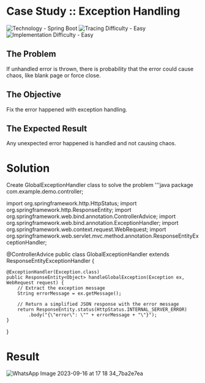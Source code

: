 # Case Study :: Exception Handling

![Technology - Spring Boot](https://img.shields.io/badge/Technology-Spring_Boot-blue)
![Tracing Difficulty - Easy](https://img.shields.io/badge/Tracing_Difficulty-Easy-green)
![Implementation Difficulty - Easy](https://img.shields.io/badge/Implementation_Difficulty-Easy-green)


## The Problem

If unhandled error is thrown, there is probability that the error could cause chaos, like blank page or force close.

## The Objective

Fix the error happened with exception handling.

## The Expected Result

Any unexpected error happened is handled and not causing chaos.
# Solution
  Create GlobalExceptionHandler class to solve the problem
  '''java
  package com.example.demo.controller;

import org.springframework.http.HttpStatus;
import org.springframework.http.ResponseEntity;
import org.springframework.web.bind.annotation.ControllerAdvice;
import org.springframework.web.bind.annotation.ExceptionHandler;
import org.springframework.web.context.request.WebRequest;
import org.springframework.web.servlet.mvc.method.annotation.ResponseEntityExceptionHandler;

@ControllerAdvice
public class GlobalExceptionHandler extends ResponseEntityExceptionHandler {

    @ExceptionHandler(Exception.class)
    public ResponseEntity<Object> handleGlobalException(Exception ex, WebRequest request) {
        // Extract the exception message
        String errorMessage = ex.getMessage();        
        
        // Return a simplified JSON response with the error message
        return ResponseEntity.status(HttpStatus.INTERNAL_SERVER_ERROR)
            .body("{\"error\": \"" + errorMessage + "\"}");
    }
    
}

# Result
![WhatsApp Image 2023-09-16 at 17 18 34_7ba2e7ea](https://github.com/deo23/Exception-Handling/assets/95121147/f71900ae-d1e2-4f6e-b214-1659aaeac528)

